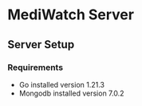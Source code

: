 # MediWatch Server

## Server Setup

### Requirements
- Go installed version 1.21.3
- Mongodb installed version 7.0.2


